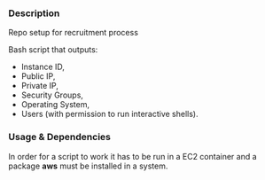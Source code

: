 ### Description
Repo setup for recruitment process

Bash script that outputs:
- Instance ID,
- Public IP,
- Private IP,
- Security Groups,
- Operating System,
- Users (with permission to run interactive shells).

### Usage & Dependencies
In order for a script to work it has to be run in a EC2 container and a package **aws** must be installed in a system.
